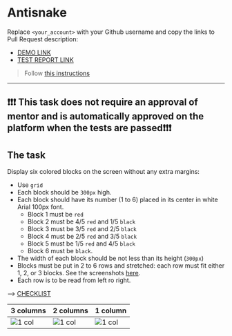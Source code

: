 # Antisnake

Replace `<your_account>` with your Github username and copy the links to Pull Request description:

- [DEMO LINK](https://U-Ra-All.github.io/layout_antisnake/)
- [TEST REPORT LINK](https://U-Ra-All.github.io/layout_antisnake/report/html_report/)

> Follow [this instructions](https://github.com/mate-academy/layout_task-guideline#how-to-solve-the-layout-tasks-on-github)

---

## ❗️❗️❗️ This task does not require an approval of mentor and is automatically approved on the platform when the tests are passed❗️❗️❗️

## The task

Display six colored blocks on the screen without any extra margins:

- Use `grid`
- Each block should be `300px` high.
- Each block should have its number (1 to 6) placed in its center in white Arial 100px font.
  - Block 1 must be `red`
  - Block 2 must be 4/5 `red` and 1/5 `black`
  - Block 3 must be 3/5 `red` and 2/5 `black`
  - Block 4 must be 2/5 `red` and 3/5 `black`
  - Block 5 must be 1/5 `red` and 4/5 `black`
  - Block 6 must be `black`.
- The width of each block should be not less than its height (`300px`)
- Blocks must be put in 2 to 6 rows and stretched: each row must fit either 1, 2, or 3 blocks.
  See the screenshots [here](./reference).
- Each row is to be read from left ro right.

--> [CHECKLIST](https://github.com/mate-academy/layout_antisnake/blob/master/checklist.md)

| 3 columns                     | 2 columns                     | 1 column                      |
| ----------------------------- | ----------------------------- | ----------------------------- |
| ![1 col](./reference/900.png) | ![1 col](./reference/750.png) | ![1 col](./reference/450.png) |
